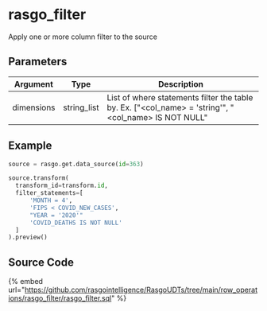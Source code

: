 

# rasgo_filter

Apply one or more column filter to the source

## Parameters

|  Argument  |    Type     |                                             Description                                              |
| ---------- | ----------- | ---------------------------------------------------------------------------------------------------- |
| dimensions | string_list | List of where statements filter the table by. Ex. ["<col_name> = 'string'", "<col_name> IS NOT NULL" |


## Example

```py
source = rasgo.get.data_source(id=363)

source.transform(
  transform_id=transform.id,
  filter_statements=[
      'MONTH = 4',
      'FIPS < COVID_NEW_CASES',
      "YEAR = '2020'"
      'COVID_DEATHS IS NOT NULL'
  ]
).preview()
```

## Source Code

{% embed url="https://github.com/rasgointelligence/RasgoUDTs/tree/main/row_operations/rasgo_filter/rasgo_filter.sql" %}

